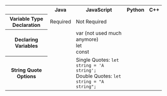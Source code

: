 <table>
  <tr>
    <td></td>
    <th scope="col">
      Java
    </th>
    <th scope="col">
      JavaScript
    </th>
    <th>
      Python
    </th>
    <th>
      C++
    </th>
  </tr>
  <tr>
    <th scope="row">
      Variable Type Declaration
    </th>
    <td>
      Required
    </td>
    <td>
      Not Required
    </td>
    <td></td>
    <td></td>
  </tr>
  <tr>
    <th scope="row">
      Declaring Variables
    </th>
    <td></td>
    <td>
      var (not used much anymore)<br>
      let <br>
      const
    </td>
    <td></td>
    <td></td>
  </tr>
  <tr>
    <th scope="row">
      String Quote Options
    </th>
    <td></td>
    <td>
      Single Quotes: <code>let string = 'A string';</code><br>
      Double Quotes: <code>let string = "A string";</code>
    </td>
    <td></td>
    <td></td>
  </tr>
</table>
